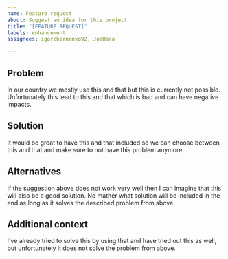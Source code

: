 ```yaml
---
name: Feature request
about: Suggest an idea for this project
title: "[FEATURE REQUEST]"
labels: enhancement
assignees: igorchernenko92, JoeHana

---
```


## Problem
<!-- A clear and concise description of what the problem is. Ex. I'm always frustrated when [...] -->
In our country we mostly use this and that but this is currently not possible. Unfortunately this lead to this and that which is bad and can have negative impacts.

## Solution
<!-- A clear and concise description of what you want to happen. -->
It would be great to have this and that included so we can choose between this and that and make sure to not have this problem anymore.

## Alternatives
<!-- A clear and concise description of any alternative solutions or features you've considered. -->
If the suggestion above does not work very well then I can imagine that this will also be a good solution. No mather what solution will be included in the end as long as it solves the described problem from above.

## Additional context
<!-- Add any other context or screenshots about the feature request here. -->
I've already tried to solve this by using that and have tried out this as well, but unfortunately it does not solve the problem from above.
